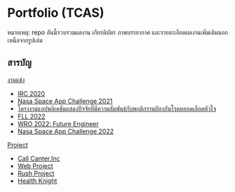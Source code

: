 # Portfolio (TCAS)

หมายเหตุ: repo อันนี้รวบรวมผลงาน เกียรติบัตร ภาพบรรยากาศ และรายละเอียดผลงานเพิ่มเติมนอกเหนือจากรูปเล่ม

## สารบัญ
[งานแข่ง]()
- [IRC 2020]()
- [Nasa Space App Challenge 2021]()
- [โครงงานแอปพลิเคชันแสดงปัจจัยที่มีความสัมพันธ์กับพฤติกรรมป้องกันโรคหลอดเลือดหัวใจ]()
- [FLL 2022]()
- [WRO 2022: Future Engineer]()
- [Nasa Space App Challenge 2022]()

[Project]()
- [Call Canter.Inc]()
- [Web Project]()
- [Rush Project]()
- [Health Knight]()
